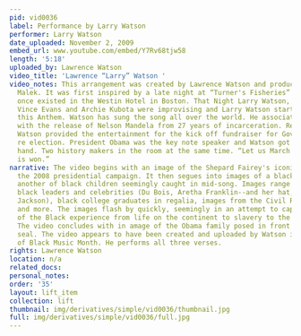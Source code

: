 ```yaml
---
pid: vid0036
label: Performance by Larry Watson
performer: Larry Watson
date_uploaded: November 2, 2009
embed_url: www.youtube.com/embed/Y7Rv68tjw58
length: '5:18'
uploaded_by: Lawrence Watson
video_title: 'Lawrence “Larry” Watson '
video_notes: This arrangement was created by Lawrence Watson and produced by Miklos
  Malek. It was first inspired by a late night at “Turner's Fisheries” a cabaret that
  once existed in the Westin Hotel in Boston. That Night Larry Watson, Billy Kilson,
  Vince Evans and Archie Kubota were improvising and Larry Watson started to sing
  this Anthem. Watson has sung the song all over the world. He associates this arrangement
  with the release of Nelson Mandela from 27 years of incarceration. Recently Larry
  Watson provided the entertainment for the kick off fundraiser for Governor Patrick’s
  re election. President Obama was the key note speaker and Watson got to shake his
  hand. Two history makers in the room at the same time. “Let us March on Till Victory
  is won.”
narrative: The video begins with an image of the Shepard Fairey's iconic poster from
  the 2008 presidential campaign. It then segues into images of a black family and
  another of black children seemingly caught in mid-song. Images range from iconic
  black leaders and celebrities (Du Bois, Aretha Franklin--and her hat, MLK, Michael
  Jackson), black college graduates in regalia, images from the Civil Rights movement,
  and more. The images flash by quickly, seemingly in an attempt to capture the scope
  of the Black experience from life on the continent to slavery to the White House.
  The video concludes with in amage of the Obama family posed in front of a U.S. presidential
  seal. The video appears to have been created and uploaded by Watson in observation
  of Black Music Month. He performs all three verses.
rights: Lawrence Watson
location: n/a
related_docs: 
personal_notes: 
order: '35'
layout: lift_item
collection: lift
thumbnail: img/derivatives/simple/vid0036/thumbnail.jpg
full: img/derivatives/simple/vid0036/full.jpg
---
```

